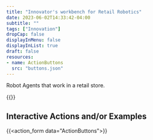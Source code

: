 ```yaml
---
title: "Innovator's workbench for Retail Robotics"
date: 2023-06-02T14:33:42-04:00
subtitle: ""
tags: ["Innovation"]
dropCap: false
displayInMenu: false
displayInList: true
draft: false
resources:
- name: ActionButtons
  src: "buttons.json"
---
```


Robot Agents that work in a retail store.

<param class="hidde-after-preview">
{{<action_form data="ActionButtons">}}

<!--more-->


Interactive Actions and/or Examples
---

{{<action_form data="ActionButtons">}}

</br>
